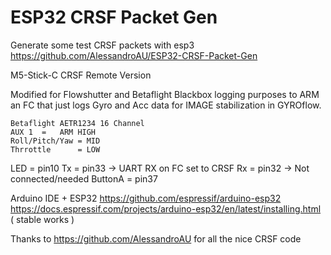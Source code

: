 # ESP32 CRSF Packet Gen
 Generate some test CRSF packets with esp3
 https://github.com/AlessandroAU/ESP32-CRSF-Packet-Gen



M5-Stick-C CRSF Remote Version

Modified for Flowshutter and Betaflight Blackbox logging purposes
to ARM an FC that just logs Gyro and Acc data for IMAGE stabilization in GYROflow.

    Betaflight AETR1234 16 Channel
    AUX 1  =   ARM HIGH
    Roll/Pitch/Yaw = MID
    Thrrottle      = LOW

  LED      =   pin10
  Tx       =   pin33  -> UART RX on FC set to CRSF
  Rx       =   pin32  -> Not connected/needed
  ButtonA  =   pin37

Arduino IDE + ESP32 
https://github.com/espressif/arduino-esp32
https://docs.espressif.com/projects/arduino-esp32/en/latest/installing.html ( stable works )

Thanks to https://github.com/AlessandroAU for all the nice CRSF code
